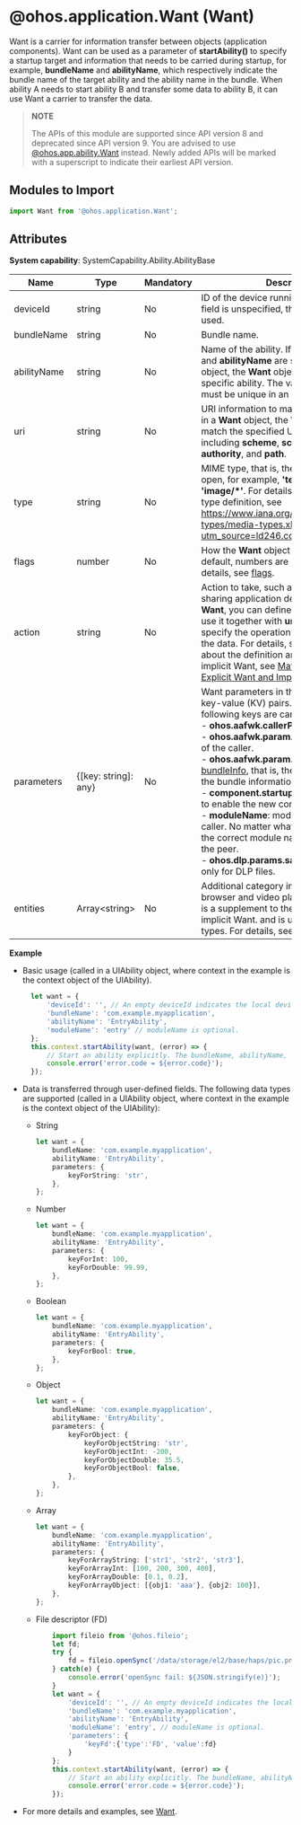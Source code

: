 # @ohos.application.Want (Want)

Want is a carrier for information transfer between objects (application components). Want can be used as a parameter of **startAbility()** to specify a startup target and information that needs to be carried during startup, for example, **bundleName** and **abilityName**, which respectively indicate the bundle name of the target ability and the ability name in the bundle. When ability A needs to start ability B and transfer some data to ability B, it can use Want a carrier to transfer the data.

> **NOTE**
>
> The APIs of this module are supported since API version 8 and deprecated since API version 9. You are advised to use [@ohos.app.ability.Want](js-apis-app-ability-want.md) instead. Newly added APIs will be marked with a superscript to indicate their earliest API version.

## Modules to Import

```ts
import Want from '@ohos.application.Want';
```

## Attributes

**System capability**: SystemCapability.Ability.AbilityBase

| Name       | Type                | Mandatory| Description                                                        |
| ----------- | -------------------- | ---- | ------------------------------------------------------------ |
| deviceId    | string               | No  | ID of the device running the ability. If this field is unspecified, the local device is used.                               |
| bundleName   | string               | No  | Bundle name.|
| abilityName  | string               | No  | Name of the ability. If both **bundleName** and **abilityName** are specified in a **Want** object, the **Want** object can match a specific ability. The value of **abilityName** must be unique in an application.|
| uri          | string               | No  | URI information to match. If **uri** is specified in a **Want** object, the **Want** object will match the specified URI information, including **scheme**, **schemeSpecificPart**, **authority**, and **path**.|
| type         | string               | No  | MIME type, that is, the type of the file to open, for example, **'text/xml'** and **'image/*'**. For details about the MIME type definition, see https://www.iana.org/assignments/media-types/media-types.xhtml?utm_source=ld246.com.  |
| flags        | number               | No  | How the **Want** object will be handled. By default, numbers are passed in. For details, see [flags](js-apis-ability-wantConstant.md#wantConstant.Flags).|
| action      | string               | No  | Action to take, such as viewing and sharing application details. In implicit **Want**, you can define this attribute and use it together with **uri** or **parameters** to specify the operation to be performed on the data. For details, see [action](js-apis-app-ability-wantConstant.md#wantConstant.Action). For details about the definition and matching rules of implicit Want, see [Matching Rules of Explicit Want and Implicit Want](application-models/explicit-implicit-want-mappings.md).                          |
| parameters   | {[key: string]: any} | No  | Want parameters in the form of custom key-value (KV) pairs. By default, the following keys are carried:<br>- **ohos.aafwk.callerPid**: PID of the caller.<br>- **ohos.aafwk.param.callerToken**: token of the caller.<br>- **ohos.aafwk.param.callerUid**: UID in [bundleInfo](js-apis-bundle-BundleInfo.md#bundleinfo-1), that is, the application UID in the bundle information.<br>- **component.startup.newRules**: whether to enable the new control rule.<br>- **moduleName**: module name of the caller. No matter what this field is set to, the correct module name will be sent to the peer.<br>- **ohos.dlp.params.sandbox**: available only for DLP files.                                      |
| entities    | Array\<string>       | No  | Additional category information (such as browser and video player) of the ability. It is a supplement to the **action** field for implicit Want. and is used to filter ability types. For details, see [entity](js-apis-app-ability-wantConstant.md#wantConstant.Entity).                                   |

**Example**

- Basic usage (called in a UIAbility object, where context in the example is the context object of the UIAbility).

  ```ts
    let want = {
        'deviceId': '', // An empty deviceId indicates the local device.
        'bundleName': 'com.example.myapplication',
        'abilityName': 'EntryAbility',
        'moduleName': 'entry' // moduleName is optional.
    };
    this.context.startAbility(want, (error) => {
        // Start an ability explicitly. The bundleName, abilityName, and moduleName parameters work together to uniquely identify an ability.
        console.error('error.code = ${error.code}');
    });
  ```

- Data is transferred through user-defined fields. The following data types are supported (called in a UIAbility object, where context in the example is the context object of the UIAbility):

    * String
        ```ts
        let want = {
            bundleName: 'com.example.myapplication',
            abilityName: 'EntryAbility',
            parameters: {
                keyForString: 'str',
            },
        };
        ```
    * Number
        ```ts
        let want = {
            bundleName: 'com.example.myapplication',
            abilityName: 'EntryAbility',
            parameters: {
                keyForInt: 100,
                keyForDouble: 99.99,
            },
        };
        ```
    * Boolean
        ```ts
        let want = {
            bundleName: 'com.example.myapplication',
            abilityName: 'EntryAbility',
            parameters: {
                keyForBool: true,
            },
        };
        ```
    * Object
        ```ts
        let want = {
            bundleName: 'com.example.myapplication',
            abilityName: 'EntryAbility',
            parameters: {
                keyForObject: {
                    keyForObjectString: 'str',
                    keyForObjectInt: -200,
                    keyForObjectDouble: 35.5,
                    keyForObjectBool: false,
                },
            },
        };
        ```
    * Array
        ```ts
        let want = {
            bundleName: 'com.example.myapplication',
            abilityName: 'EntryAbility',
            parameters: {
                keyForArrayString: ['str1', 'str2', 'str3'],
                keyForArrayInt: [100, 200, 300, 400],
                keyForArrayDouble: [0.1, 0.2],
                keyForArrayObject: [{obj1: 'aaa'}, {obj2: 100}],
            },
        };
        ```
    * File descriptor (FD)
        ```ts
            import fileio from '@ohos.fileio';
            let fd;
            try {
                fd = fileio.openSync('/data/storage/el2/base/haps/pic.png');
            } catch(e) {
                console.error('openSync fail: ${JSON.stringify(e)}');
            }
            let want = {
                'deviceId': '', // An empty deviceId indicates the local device.
                'bundleName': 'com.example.myapplication',
                'abilityName': 'EntryAbility',
                'moduleName': 'entry', // moduleName is optional.
                'parameters': {
                    'keyFd':{'type':'FD', 'value':fd}
                }
            };
            this.context.startAbility(want, (error) => {
                // Start an ability explicitly. The bundleName, abilityName, and moduleName parameters work together to uniquely identify an ability.
                console.error('error.code = ${error.code}');
            });
        ```

- For more details and examples, see [Want](../../application-models/want-overview.md).

  <!--no_check-->
